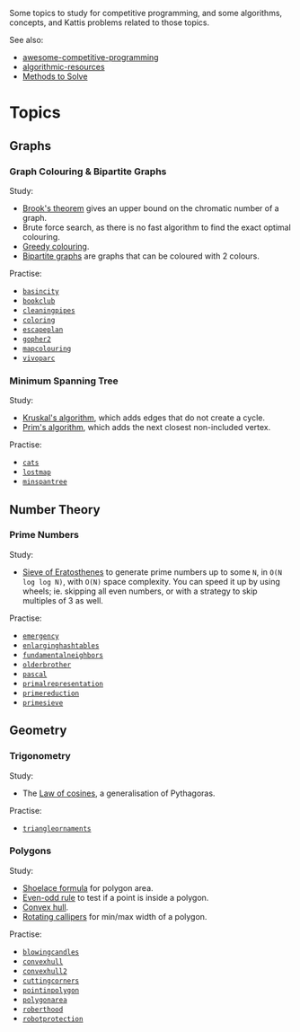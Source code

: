 Some topics to study for competitive programming, and some algorithms, concepts, and Kattis problems related to those topics.

See also:

- [awesome-competitive-programming](https://github.com/lnishan/awesome-competitive-programming)
- [algorithmic-resources](https://github.com/hkirat/Algorithmic-Resources)
- [Methods to Solve](https://cpbook.net/methodstosolve)

# Topics

## Graphs

### Graph Colouring & Bipartite Graphs

Study:

- [Brook's theorem](https://en.wikipedia.org/wiki/Brooks%27_theorem) gives an upper bound on the chromatic number of a graph.
- Brute force search, as there is no fast algorithm to find the exact optimal colouring.
- [Greedy colouring](https://en.wikipedia.org/wiki/Greedy_coloring).
- [Bipartite graphs](https://en.wikipedia.org/wiki/Bipartite_graph) are graphs that can be coloured with 2 colours.

Practise:

- [`basincity`](https://open.kattis.com/problems/basincity)
- [`bookclub`](https://open.kattis.com/problems/bookclub)
- [`cleaningpipes`](https://open.kattis.com/problems/cleaningpipes)
- [`coloring`](https://open.kattis.com/problems/coloring)
- [`escapeplan`](https://open.kattis.com/problems/escapeplan)
- [`gopher2`](https://open.kattis.com/problems/gopher2)
- [`mapcolouring`](https://open.kattis.com/problems/mapcolouring)
- [`vivoparc`](https://open.kattis.com/problems/vivoparc)

### Minimum Spanning Tree

Study:

- [Kruskal's algorithm](https://en.wikipedia.org/wiki/Kruskal%27s_algorithm), which adds edges that do not create a cycle.
- [Prim's algorithm](https://en.wikipedia.org/wiki/Prim%27s_algorithm), which adds the next closest non-included vertex.

Practise:

- [`cats`](https://open.kattis.com/problems/cats)
- [`lostmap`](https://open.kattis.com/problems/lostmap)
- [`minspantree`](https://open.kattis.com/problems/minspantree)

## Number Theory

### Prime Numbers

Study:

- [Sieve of Eratosthenes](https://en.wikipedia.org/wiki/Sieve_of_Eratosthenes) to generate prime numbers up to some `N`, in `O(N log log N)`, with `O(N)` space complexity. You can speed it up by using wheels; ie. skipping all even numbers, or with a strategy to skip multiples of 3 as well.

Practise:

- [`emergency`](https://open.kattis.com/problems/emergency)
- [`enlarginghashtables`](https://open.kattis.com/problems/enlarginghashtables)
- [`fundamentalneighbors`](https://open.kattis.com/problems/fundamentalneighbors)
- [`olderbrother`](https://open.kattis.com/problems/olderbrother)
- [`pascal`](https://open.kattis.com/problems/pascal)
- [`primalrepresentation`](https://open.kattis.com/problems/primalrepresentation)
- [`primereduction`](https://open.kattis.com/problems/primereduction)
- [`primesieve`](https://open.kattis.com/problems/primesieve)

## Geometry

### Trigonometry

Study:

- The [Law of cosines](https://en.wikipedia.org/wiki/Law_of_cosines), a generalisation of Pythagoras.

Practise:

- [`triangleornaments`](https://open.kattis.com/problems/triangleornaments)

### Polygons

Study:

- [Shoelace formula](https://en.wikipedia.org/wiki/Shoelace_formula) for polygon area.
- [Even-odd rule](https://en.wikipedia.org/wiki/Even%E2%80%93odd_rule) to test if a point is inside a polygon.
- [Convex hull](https://en.wikipedia.org/wiki/Convex_hull).
- [Rotating callipers](https://en.wikipedia.org/wiki/Rotating_calipers) for min/max width of a polygon.

Practise:

- [`blowingcandles`](https://open.kattis.com/problems/blowingcandles)
- [`convexhull`](https://open.kattis.com/problems/convexhull)
- [`convexhull2`](https://open.kattis.com/problems/convexhull2)
- [`cuttingcorners`](https://open.kattis.com/problems/cuttingcorners)
- [`pointinpolygon`](https://open.kattis.com/problems/pointinpolygon)
- [`polygonarea`](https://open.kattis.com/problems/polygonarea)
- [`roberthood`](https://open.kattis.com/problems/roberthood)
- [`robotprotection`](https://open.kattis.com/problems/robotprotection)

